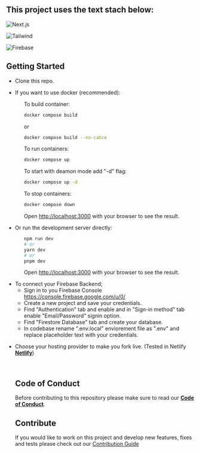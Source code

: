 ## This project uses the text stach below: 

![Next.js](https://img.shields.io/badge/next.js-000000?style=for-the-badge&logo=nextdotjs&logoColor=white)

![Tailwind](https://img.shields.io/badge/Tailwind_CSS-38B2AC?style=for-the-badge&logo=tailwind-css&logoColor=white)

![Firebase](https://img.shields.io/badge/firebase-ffca28?style=for-the-badge&logo=firebase&logoColor=black)

## Getting Started

<ul>
    <li>
    Clone this repo.
    </li>
<li>

If you want to use docker (recommended):

<ul>

To build container:
```bash
docker compose build
```
or
```bash
docker compose build --no-cahce
```

To run containers:

```bash
docker compose up
```

To start with deamon mode add "-d" flag:

```bash
docker compose up -d
```

To stop containers:

```bash
docker compose down
```

Open [http://localhost:3000](http://localhost:3000) with your browser to see the result.

</ul>
 
</li>

<li>
Or run the development server directly:

<ul>

```bash
npm run dev
# or
yarn dev
# or
pnpm dev
```

Open [http://localhost:3000](http://localhost:3000) with your browser to see the result.


</ul>

</li>
<ul>

</ul>

<li>
    To connect your Firebase Backend;
    <ul>
        <li>Sign in to you Firebase Console <a href="https://console.firebase.google.com/u/0/">https://console.firebase.google.com/u/0/</a></li>
        <li>Create a new project and save your credentials.</li>
        <li>Find "Authentication" tab and enable and in "Sign-in method" tab enable "Email/Password" signin option.</li>
        <li>Find "Firestore Database" tab and create your database.</li>
            <li>
            In codebase rename ".env.local" enviorement file as ".env" and replace placeholder text with your credentials.
        </li>
    </ul>
</li>
<li>

Choose your hosting provider to make you fork live. (Tested in Netlify **[Netlify](https://www.netlify.com/)**)
</li>
<br>

## Code of Conduct
Before contributing to this repository please make sure to read our **[Code of Conduct](./.github/code_of_conduct.md)**.

## Contribute
If you would like to work on this project and develop new features, fixes and tests please check out our [Contribution Guide](./.github/contribute.md)
